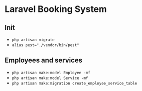 # Laravel Booking System
## Init
- `php artisan migrate`
- `alias pest="./vendor/bin/pest"`
## Employees and services
- `php artisan make:model Employee -mf`
- `php artisan make:model Service -mf`
- `php artisan make:migration create_employee_service_table`
